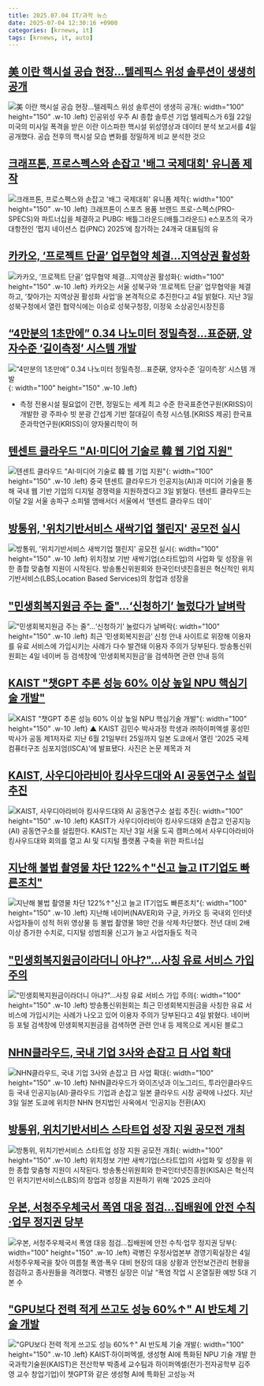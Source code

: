 ```yaml
---
title: 2025.07.04 IT/과학 뉴스
date: 2025-07-04 12:30:16 +0900
categories: [krnews, it]
tags: [krnews, it, auto]
---
```

## [美 이란 핵시설 공습 현장…텔레픽스 위성 솔루션이 생생히 공개](https://n.news.naver.com/mnews/article/584/0000033188)

![美 이란 핵시설 공습 현장…텔레픽스 위성 솔루션이 생생히 공개](https://mimgnews.pstatic.net/image/origin/584/2025/07/04/33188.jpg?type=nf220_150){: width="100" height="150" .w-10 .left}
인공위성 우주 AI 종합 솔루션 기업 텔레픽스가 6월 22일 미국의 미사일 폭격을 받은 이란 이스파한 핵시설 위성영상과 데이터 분석 보고서를 4일 공개했다. 공습 전후의 핵시설 모습 변화를 정밀하게 비교 분석한 것으

## [크래프톤, 프로스펙스와 손잡고 '배그 국제대회' 유니폼 제작](https://n.news.naver.com/mnews/article/014/0005372463)

![크래프톤, 프로스펙스와 손잡고 '배그 국제대회' 유니폼 제작](https://mimgnews.pstatic.net/image/origin/014/2025/07/04/5372463.jpg?type=nf220_150){: width="100" height="150" .w-10 .left}
크래프톤이 스포츠 용품 브랜드 프로-스펙스(PRO-SPECS)와 파트너십을 체결하고 PUBG: 배틀그라운드(배틀그라운드) e스포츠의 국가대항전인 ‘펍지 네이션스 컵(PNC) 2025’에 참가하는 24개국 대표팀의 유

## [카카오, ‘프로젝트 단골’ 업무협약 체결...지역상권 활성화](https://n.news.naver.com/mnews/article/014/0005372416)

![카카오, ‘프로젝트 단골’ 업무협약 체결...지역상권 활성화](https://mimgnews.pstatic.net/image/origin/014/2025/07/04/5372416.jpg?type=nf220_150){: width="100" height="150" .w-10 .left}
카카오는 서울 성북구와 ‘프로젝트 단골’ 업무협약을 체결하고, ‘찾아가는 지역상권 활성화 사업’을 본격적으로 추진한다고 4일 밝혔다. 지난 3일 성북구청에서 열린 협약식에는 이승로 성북구청장, 이정욱 소상공인시장진흥

## [“4만분의 1초만에” 0.34 나노미터 정밀측정…표준硏, 양자수준 ‘길이측정’ 시스템 개발](https://n.news.naver.com/mnews/article/016/0002494683)

![“4만분의 1초만에” 0.34 나노미터 정밀측정…표준硏, 양자수준 ‘길이측정’ 시스템 개발](https://mimgnews.pstatic.net/image/origin/016/2025/07/04/2494683.jpg?type=nf220_150){: width="100" height="150" .w-10 .left}
- 측정 전용시설 필요없이 간편, 정밀도는 세계 최고 수준 한국표준연구원(KRISS)이 개발한 광 주파수 빗 분광 간섭계 기반 절대길이 측정 시스템.[KRISS 제공] 한국표준과학연구원(KRISS)이 양자물리학이 허

## [텐센트 클라우드 "AI·미디어 기술로 韓 웹 기업 지원"](https://n.news.naver.com/mnews/article/011/0004504650)

![텐센트 클라우드 "AI·미디어 기술로 韓 웹 기업 지원"](https://mimgnews.pstatic.net/image/origin/011/2025/07/03/4504650.jpg?type=nf220_150){: width="100" height="150" .w-10 .left}
중국 텐센트 클라우드가 인공지능(AI)과 미디어 기술을 통해 국내 웹 기반 기업의 디지털 경쟁력을 지원하겠다고 3일 밝혔다. 텐센트 클라우드는 이달 2일 서울 송파구 소피텔 앰배서더 서울에서 '텐센트 클라우드 데이'

## [방통위, '위치기반서비스 새싹기업 챌린지' 공모전 실시](https://n.news.naver.com/mnews/article/119/0002975478)

![방통위, '위치기반서비스 새싹기업 챌린지' 공모전 실시](https://mimgnews.pstatic.net/image/origin/119/2025/07/04/2975478.jpg?type=nf220_150){: width="100" height="150" .w-10 .left}
위치정보 기반 새싹기업(스타트업)의 사업화 및 성장을 위한 종합 맞춤형 지원이 시작된다. 방송통신위원회와 한국인터넷진흥원은 혁신적인 위치기반서비스(LBS;Location Based Services)의 창업과 성장을

## ["민생회복지원금 주는 줄"…‘신청하기’ 눌렀다가 날벼락](https://n.news.naver.com/mnews/article/018/0006056733)

!["민생회복지원금 주는 줄"…‘신청하기’ 눌렀다가 날벼락](https://mimgnews.pstatic.net/image/origin/018/2025/07/04/6056733.jpg?type=nf220_150){: width="100" height="150" .w-10 .left}
최근 ‘민생회복지원금’ 신청 안내 사이트로 위장해 이용자를 유료 서비스에 가입시키는 사례가 다수 발견돼 이용자 주의가 당부된다. 방송통신위원회는 4일 네이버 등 검색창에 ‘민생회복지원금’을 검색하면 관련 안내 등의

## [KAIST "챗GPT 추론 성능 60% 이상 높일 NPU 핵심기술 개발"](https://n.news.naver.com/mnews/article/047/0002479709)

![KAIST "챗GPT 추론 성능 60% 이상 높일 NPU 핵심기술 개발"](https://mimgnews.pstatic.net/image/origin/047/2025/07/04/2479709.jpg?type=nf220_150){: width="100" height="150" .w-10 .left}
▲ KAIST 김민수 박사과정 학생과 ㈜하이퍼엑셀 홍성민 박사가 공동 제1저자로 지난 6월 21일부터 25일까지 일본 도쿄에서 열린 '2025 국제 컴퓨터구조 심포지엄(ISCA)'에 발표됐다. 사진은 논문 제목과 저

## [KAIST, 사우디아라비아 킹사우드대와 AI 공동연구소 설립 추진](https://n.news.naver.com/mnews/article/011/0004505065)

![KAIST, 사우디아라비아 킹사우드대와 AI 공동연구소 설립 추진](https://mimgnews.pstatic.net/image/origin/011/2025/07/04/4505065.jpg?type=nf220_150){: width="100" height="150" .w-10 .left}
KASIT가 사우디아라비아 킹사우드대와 손잡고 인공지능(AI) 공동연구소를 설립한다. KAIST는 지난 3일 서울 도곡 캠퍼스에서 사우디아라비아 킹사우드대와 회의를 열고 AI 및 디지털 플랫폼 구축을 위한 파트너십

## [지난해 불법 촬영물 차단 122%↑"신고 늘고 IT기업도 빠른조치"](https://n.news.naver.com/mnews/article/008/0005216980)

![지난해 불법 촬영물 차단 122%↑"신고 늘고 IT기업도 빠른조치"](https://mimgnews.pstatic.net/image/origin/008/2025/07/04/5216980.jpg?type=nf220_150){: width="100" height="150" .w-10 .left}
지난해 네이버(NAVER)와 구글, 카카오 등 국내외 인터넷 사업자들이 성적 허위 영상물 등 불법 촬영물 18만 건을 삭제·차단했다. 전년 대비 2배 이상 증가한 수치로, 디지털 성범죄물 신고가 늘고 사업자들도 적극

## ["민생회복지원금이라더니 아냐?"…사칭 유료 서비스 가입 주의](https://n.news.naver.com/mnews/article/003/0013342981)

!["민생회복지원금이라더니 아냐?"…사칭 유료 서비스 가입 주의](https://mimgnews.pstatic.net/image/origin/003/2025/07/04/13342981.jpg?type=nf220_150){: width="100" height="150" .w-10 .left}
방송통신위원회는 최근 민생회복지원금을 사칭한 유료 서비스에 가입시키는 사례가 나오고 있어 이용자 주의가 당부된다고 4일 밝혔다. 네이버 등 포털 검색창에 민생회복지원금을 검색하면 관련 안내 등 제목으로 게시된 블로그

## [NHN클라우드, 국내 기업 3사와 손잡고 日 사업 확대](https://n.news.naver.com/mnews/article/018/0006056811)

![NHN클라우드, 국내 기업 3사와 손잡고 日 사업 확대](https://mimgnews.pstatic.net/image/origin/018/2025/07/04/6056811.jpg?type=nf220_150){: width="100" height="150" .w-10 .left}
NHN클라우드가 와이즈넛과 이노그리드, 투라인클라우드 등 국내 인공지능(AI)·클라우드 기업과 손잡고 일본 클라우드 시장 공략에 나섰다. 지난 3일 일본 도쿄에 위치한 NHN 현지법인 사옥에서 ‘인공지능 전환(AX)

## [방통위, 위치기반서비스 스타트업 성장 지원 공모전 개최](https://n.news.naver.com/mnews/article/003/0013343017)

![방통위, 위치기반서비스 스타트업 성장 지원 공모전 개최](https://mimgnews.pstatic.net/image/origin/003/2025/07/04/13343017.jpg?type=nf220_150){: width="100" height="150" .w-10 .left}
위치정보 기반 새싹기업(스타트업)의 사업화 및 성장을 위한 종합 맞춤형 지원이 시작된다. 방송통신위원회와 한국인터넷진흥원(KISA)은 혁신적인 위치기반서비스(LBS)의 창업과 성장을 지원하기 위해 '2025 코리아

## [우본, 서청주우체국서 폭염 대응 점검…집배원에 안전 수칙·업무 정지권 당부](https://n.news.naver.com/mnews/article/119/0002975501)

![우본, 서청주우체국서 폭염 대응 점검…집배원에 안전 수칙·업무 정지권 당부](https://mimgnews.pstatic.net/image/origin/119/2025/07/04/2975501.jpg?type=nf220_150){: width="100" height="150" .w-10 .left}
곽병진 우정사업본부 경영기획실장은 4일 서청주우체국을 찾아 여름철 폭염·폭우 대비 현장의 대응 상황과 안전보건관리 현황을 점검하고 종사원들을 격려했다. 곽병진 실장은 이날 “폭염 작업 시 온열질환 예방 5대 기본 수

## ["GPU보다 전력 적게 쓰고도 성능 60%↑" AI 반도체 기술 개발](https://n.news.naver.com/mnews/article/001/0015488023)

!["GPU보다 전력 적게 쓰고도 성능 60%↑" AI 반도체 기술 개발](https://mimgnews.pstatic.net/image/origin/001/2025/07/04/15488023.jpg?type=nf220_150){: width="100" height="150" .w-10 .left}
KAIST·하이퍼엑셀, 생성형 AI에 특화된 NPU 기술 개발 한국과학기술원(KAIST)은 전산학부 박종세 교수팀과 하이퍼엑셀(전기·전자공학부 김주영 교수 창업기업)이 챗GPT와 같은 생성형 AI에 특화된 고성능·저

